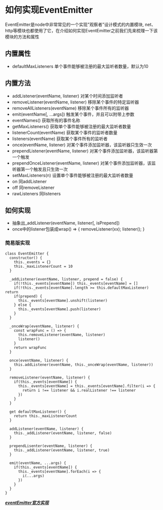 # 如何实现EventEmitter

EventEmitter是node中非常常见的一个实现"观察者"设计模式的内置模块, net、http等模块也都使用了它，在介绍如何实现EventEmitter之前我们先来梳理一下该模块的方法和属性

## 内置属性

- defaultMaxListeners 单个事件能够被注册的最大监听者数量，默认为10

## 内置方法

- addListener(eventName, listener) 对某个时间添加监听者
- removeListener(eventName, listener) 移除某个事件的特定监听器
- removeAllListeners(eventName) 移除某个事件所有的监听器
- emit(eventName[, ...args]) 触发某个事件，并且可以附带上参数
- eventNames() 获取所有的事件名称
- getMaxListeners() 获取单个事件能够被注册的最大监听者数量
- listenerCount(eventName) 获取某个事件的监听者数量
- listeners(eventName) 获取某个事件所有的监听者
- once(eventName, listener) 对某个事件添加监听器，该监听器只生效一次
- prependListener(eventName, listener) 对某个事件添加监听器，该监听器第一个触发
- prependOnceListener(eventName, listener) 对某个事件添加监听器，该监听器第一个触发且只生效一次
- setMaxListeners(n) 设置单个事件能够被注册的最大监听者数量
- on 同addListener
- off 同removeListener
- rawListeners 同listeners

## 如何实现

- 抽象出_addListener(eventName, listener[, isPrepend])
- once中的listener包装成wrap() => { removeListener(xx); listener(); }

### 简易版实现

```
class EventEmitter {
  constructor() {
    this._events = {}
    this._maxListenerCount = 10
  }

  _addListener(eventName, listener, prepend = false) {
    if(!this._events[eventName]) this._events[eventName] = []
    if(!this._events[eventName].length >= this.defaultMaxListener) return
    if(prepend) {
      this._events[eventName].unshift(listener)
    } else {
      this._events[eventName].push(listener)
    }
  }

  _onceWrap(eventName, listener) {
    const wrapFunc = () => {
      this.removeListener(eventName, listener)
      listener()
    }
    return wrapFunc
  }

  once(eventName, listener) {
    this.addListener(eventName, this._onceWrap(eventName, listener))
  }

  removeListener(eventName, listener) {
    if(this._events[eventName]) {
      this._events[eventName] = this._events[eventName].filter(i => {
        return i !== listener && i.realListener !== listener
      })
    }
  }

  get defaultMaxListener() {
    return this._maxListenerCount
  }

  addListener(eventName, listener) {
    this._addListener(eventName, listener, false)
  }

  prependLisenter(eventName, listener) {
    this._addListener(eventName, listener, true)
  }

  emit(eventName, ...args) {
    if(this._events[eventName]) {
      this._events[eventName].forEach(i => {
        i(...args)
      })
    }
  }
}
```

***[eventEmitter官方实现](https://github.com/nodejs/node/blob/master/lib/events.js)***